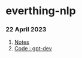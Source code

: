 # everthing-nlp

### 22 April 2023
1. [Notes](https://github.com/sugamxp/everthing-nlp/blob/main/gpt/Andrej%20Karpathy%20-%20Let's%20build%20GPT.md)
2. [Code : gpt-dev](https://github.com/sugamxp/everthing-nlp/blob/main/gpt/gpt-dev.ipynb)